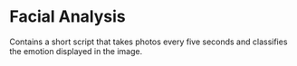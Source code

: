 # Facial Analysis

Contains a short script that takes photos every five seconds and classifies the emotion displayed in the image. 